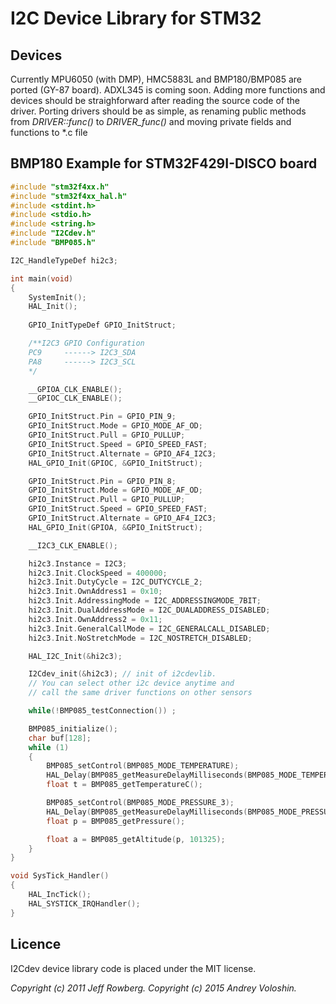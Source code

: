 # I2C Device Library for STM32

## Devices
Currently MPU6050 (with DMP), HMC5883L and BMP180/BMP085 are ported (GY-87 board). ADXL345 is coming soon.
Adding more functions and devices should be straighforward after reading the source code of the driver.
Porting drivers should be as simple, as renaming public methods from *DRIVER::func()* to *DRIVER_func()* and moving private fields and functions to *.c file

## BMP180 Example for STM32F429I-DISCO board
```C
#include "stm32f4xx.h"
#include "stm32f4xx_hal.h"
#include <stdint.h>
#include <stdio.h>
#include <string.h>
#include "I2Cdev.h"
#include "BMP085.h"

I2C_HandleTypeDef hi2c3;

int main(void)
{
    SystemInit();
    HAL_Init();
    
    GPIO_InitTypeDef GPIO_InitStruct;

    /**I2C3 GPIO Configuration
    PC9     ------> I2C3_SDA
    PA8     ------> I2C3_SCL
    */

    __GPIOA_CLK_ENABLE();
    __GPIOC_CLK_ENABLE();

    GPIO_InitStruct.Pin = GPIO_PIN_9;
    GPIO_InitStruct.Mode = GPIO_MODE_AF_OD;
    GPIO_InitStruct.Pull = GPIO_PULLUP;
    GPIO_InitStruct.Speed = GPIO_SPEED_FAST;
    GPIO_InitStruct.Alternate = GPIO_AF4_I2C3;
    HAL_GPIO_Init(GPIOC, &GPIO_InitStruct);

    GPIO_InitStruct.Pin = GPIO_PIN_8;
    GPIO_InitStruct.Mode = GPIO_MODE_AF_OD;
    GPIO_InitStruct.Pull = GPIO_PULLUP;
    GPIO_InitStruct.Speed = GPIO_SPEED_FAST;
    GPIO_InitStruct.Alternate = GPIO_AF4_I2C3;
    HAL_GPIO_Init(GPIOA, &GPIO_InitStruct);

    __I2C3_CLK_ENABLE();

    hi2c3.Instance = I2C3;
    hi2c3.Init.ClockSpeed = 400000;
    hi2c3.Init.DutyCycle = I2C_DUTYCYCLE_2;
    hi2c3.Init.OwnAddress1 = 0x10;
    hi2c3.Init.AddressingMode = I2C_ADDRESSINGMODE_7BIT;
    hi2c3.Init.DualAddressMode = I2C_DUALADDRESS_DISABLED;
    hi2c3.Init.OwnAddress2 = 0x11;
    hi2c3.Init.GeneralCallMode = I2C_GENERALCALL_DISABLED;
    hi2c3.Init.NoStretchMode = I2C_NOSTRETCH_DISABLED;

    HAL_I2C_Init(&hi2c3);

    I2Cdev_init(&hi2c3); // init of i2cdevlib.  
    // You can select other i2c device anytime and 
    // call the same driver functions on other sensors

    while(!BMP085_testConnection()) ;

    BMP085_initialize();
    char buf[128];
    while (1)
    {
        BMP085_setControl(BMP085_MODE_TEMPERATURE);
        HAL_Delay(BMP085_getMeasureDelayMilliseconds(BMP085_MODE_TEMPERATURE));
        float t = BMP085_getTemperatureC();

        BMP085_setControl(BMP085_MODE_PRESSURE_3);
        HAL_Delay(BMP085_getMeasureDelayMilliseconds(BMP085_MODE_PRESSURE_3));
        float p = BMP085_getPressure();

        float a = BMP085_getAltitude(p, 101325);
    }
}

void SysTick_Handler()
{
    HAL_IncTick();
    HAL_SYSTICK_IRQHandler();
}
```

## Licence
I2Cdev device library code is placed under the MIT license.

_Copyright (c) 2011 Jeff Rowberg. Copyright (c) 2015 Andrey Voloshin._
